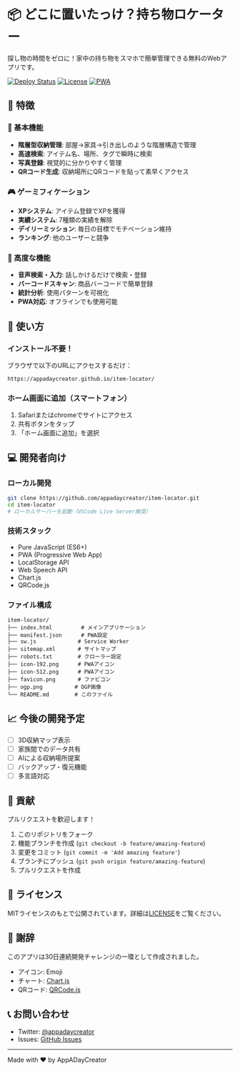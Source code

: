 # 📦 どこに置いたっけ？持ち物ロケーター

探し物の時間をゼロに！家中の持ち物をスマホで簡単管理できる無料のWebアプリです。

[![Deploy Status](https://img.shields.io/badge/deploy-GitHub%20Pages-success)](https://appadaycreator.github.io/item-locator/)
[![License](https://img.shields.io/badge/license-MIT-blue.svg)](LICENSE)
[![PWA](https://img.shields.io/badge/PWA-ready-brightgreen.svg)](https://appadaycreator.github.io/item-locator/)

## 🌟 特徴

### 📱 基本機能
- **階層型収納管理**: 部屋→家具→引き出しのような階層構造で管理
- **高速検索**: アイテム名、場所、タグで瞬時に検索
- **写真登録**: 視覚的に分かりやすく管理
- **QRコード生成**: 収納場所にQRコードを貼って素早くアクセス

### 🎮 ゲーミフィケーション
- **XPシステム**: アイテム登録でXPを獲得
- **実績システム**: 7種類の実績を解除
- **デイリーミッション**: 毎日の目標でモチベーション維持
- **ランキング**: 他のユーザーと競争

### 🔧 高度な機能
- **音声検索・入力**: 話しかけるだけで検索・登録
- **バーコードスキャン**: 商品バーコードで簡単登録
- **統計分析**: 使用パターンを可視化
- **PWA対応**: オフラインでも使用可能

## 🚀 使い方

### インストール不要！
ブラウザで以下のURLにアクセスするだけ：
```
https://appadaycreator.github.io/item-locator/
```

### ホーム画面に追加（スマートフォン）
1. Safariまたはchromeでサイトにアクセス
2. 共有ボタンをタップ
3. 「ホーム画面に追加」を選択

## 💻 開発者向け

### ローカル開発
```bash
git clone https://github.com/appadaycreator/item-locator.git
cd item-locator
# ローカルサーバーを起動（VSCode Live Server推奨）
```

### 技術スタック
- Pure JavaScript (ES6+)
- PWA (Progressive Web App)
- LocalStorage API
- Web Speech API
- Chart.js
- QRCode.js

### ファイル構成
```
item-locator/
├── index.html         # メインアプリケーション
├── manifest.json      # PWA設定
├── sw.js             # Service Worker
├── sitemap.xml       # サイトマップ
├── robots.txt        # クローラー設定
├── icon-192.png      # PWAアイコン
├── icon-512.png      # PWAアイコン
├── favicon.png       # ファビコン
├── ogp.png          # OGP画像
└── README.md        # このファイル
```

## 📈 今後の開発予定

- [ ] 3D収納マップ表示
- [ ] 家族間でのデータ共有
- [ ] AIによる収納場所提案
- [ ] バックアップ・復元機能
- [ ] 多言語対応

## 🤝 貢献

プルリクエストを歓迎します！
1. このリポジトリをフォーク
2. 機能ブランチを作成 (`git checkout -b feature/amazing-feature`)
3. 変更をコミット (`git commit -m 'Add amazing feature'`)
4. ブランチにプッシュ (`git push origin feature/amazing-feature`)
5. プルリクエストを作成

## 📝 ライセンス

MITライセンスのもとで公開されています。詳細は[LICENSE](LICENSE)をご覧ください。

## 👏 謝辞

このアプリは30日連続開発チャレンジの一環として作成されました。
- アイコン: Emoji
- チャート: [Chart.js](https://www.chartjs.org/)
- QRコード: [QRCode.js](https://davidshimjs.github.io/qrcodejs/)

## 📞 お問い合わせ

- Twitter: [@appadaycreator](https://twitter.com/appadaycreator)
- Issues: [GitHub Issues](https://github.com/appadaycreator/item-locator/issues)

---

Made with ❤️ by AppADayCreator